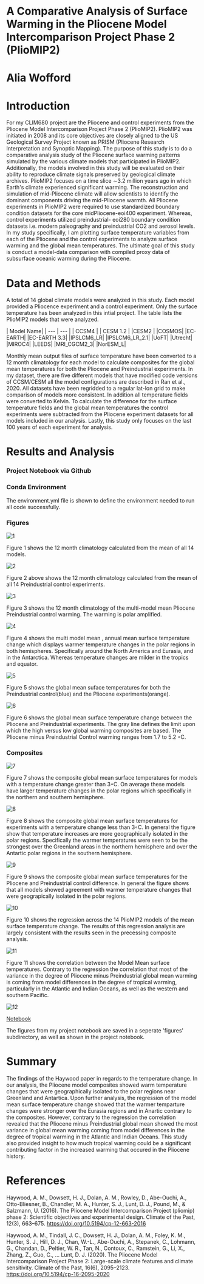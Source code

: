 
# A Comparative Analysis of Surface Warming in the Pliocene Model Intercomparison Project Phase 2 (PlioMIP2)
# Alia Wofford
# Introduction

For my CLIM680 project are the Pliocene and control experiments from the Pliocene Model Intercomparison Project Phase 2 (PlioMIP2). PlioMIP2 was  initiated  in  2008 and its core objectives are closely aligned to the US  Geological  Survey  Project  known as  PRISM  (Pliocene  Research  Interpretation  and  Synoptic Mapping). The purpose of this study is to do a comparative analysis study of the Pliocene surface warming patterns simulated by the various climate models that participated in PlioMIP2. Additionally, the models involved in this study will be evaluated on their ability to reproduce climate signals preserved by geological climate archives. PlioMIP2 focuses on a time slice ∼3.2 million years ago in which Earth's climate experienced significant warming. The reconstruction and simulation of mid-Pliocene climate will allow scientists to  identify  the  dominant  components  driving the mid-Pliocene warmth. All Pliocene experiments in PlioMIP2 were required to use standardized boundary condition datasets for the core midPliocene-eoi400 experiment. Whereas, control experiments utilized preindustrial- eoi280 boundary condition datasets i.e. modern paleography and preindustrial CO2 and aerosol levels. In my study specifically, I am plotting surface temperature variables from each of the Pliocene and the control experiments to analyze surface warming and the global mean temperatures. The ultimate goal of this study is conduct a model-data comparison with compiled proxy data of subsurface oceanic warming during the Pliocene.


# Data and Methods
A total of 14 global climate models were analyzed in this study. Each model provided a Pliocence experiment and a control experiment. Only the surface temperature has been analyzed in this intial project. The table lists the PlioMIP2 models that were analyzed.

| Model Name|
| --- | --- |
| CCSM4  |
| CESM 1.2 | 
|CESM2 |
|COSMOS|
|EC-EARTH|
|EC-EARTH 3.3|
|IPSLCM6_LR|
|IPSLCM6_LR_2.1|
|UoFT|
|Utrecht|
|MIROC4|
|LEEDS|
|MRI_CGCM2_3|
|NorESM_L|


Monthly mean output files of surface temperature have been converted to a 12 month climatology for each model to calculate composites for the global mean temperatures for both the Pliocene and Preindustrial experiments. In my dataset, there are five different models that have modified code versions of CCSM/CESM all the model configurations are  described in Ran et al., 2020. All datasets have been regridded to a regular lat-lon grid to make comparison of models more consistent. In addition all temperature fields were converted to Kelvin. To calculate the difference for the surface temperature fields and the global mean temperatures the control experiments were subtracted from the Pliocene experiment datasets for all models included in our analysis. Lastly, this study only focuses on the last 100 years of each experiment for analysis.

# Results and Analysis

### Project Notebook via Github
### Conda Environment 
The environment.yml file is shown to define the environment needed to run all code successfully. 

### Figures

![1](https://github.com/aliawofford1/aliawofford1.github.io/blob/main/docs/assets/12_Panel_Monthly_GlobalMean_Pliocene.png?raw=true)

Figure 1 shows the 12 month climatology calculated from the mean of all 14 models.

![2](https://github.com/aliawofford1/aliawofford1.github.io/blob/main/docs/assets/12_Panel_Monthly_GlobalMean_Control.png?raw=true)

Figure 2 above shows the 12 month climatology calculated from the mean of all 14 Preindustrial control experiments.

![3](https://github.com/aliawofford1/aliawofford1.github.io/blob/main/docs/assets/12_Panel_Monthly_GlobalMean_Difference.png?raw=true)

Figure 3 shows the 12 month climatology of the multi-model mean Pliocene Preindustrial control warming. The warming is polar amplified.

![4](https://github.com/aliawofford1/aliawofford1.github.io/blob/main/docs/assets/Multi_model_ann_mean_SurTemp.png?raw=true)

Figure 4 shows the multi model mean , annual mean surface temperature change which displays warmer temperature changes in the polar regions in both hemispheres. Specifically around the North America and Eurasia, and in the Antarctica. Whereas temperature changes are milder in the tropics and equator.

![5](https://github.com/aliawofford1/aliawofford1.github.io/blob/main/docs/assets/Global_Mean_SAT_SCATTER.png?raw=true)

Figure 5 shows the global mean suface temperatures for both the Preindustrial control(blue) and the Pliocene experiments(orange).

![6](https://github.com/aliawofford1/aliawofford1.github.io/blob/main/docs/assets/Global_Mean_tempchange_scatter.png?raw=true)

Figure 6 shows the global mean surface temperature change between the Pliocene and Preindustrial experiments. The gray line defines the limit upon which the high versus low global warming composites are based. The Pliocene minus Preindustrial Control warming ranges from 1.7 to 5.2 ◦C.
 
### Composites


![7](https://github.com/aliawofford1/aliawofford1.github.io/blob/main/docs/assets/CompGlobalmean_surf_temp_high.png?raw=true)

Figure 7 shows the composite global mean surface temperatures for models with a temperature change greater than 3◦C. On average these models have larger temperature changes in the polar regions which specifically in the northern and southern hemisphere.

![8](https://github.com/aliawofford1/aliawofford1.github.io/blob/main/docs/assets/CompGlobalmean_surf_temp_low.png?raw=true)

Figure 8 shows the composite global mean surface temperatures for experiments with a temperature change less than 3◦C. In general the figure show that temperature increases are more geographically isolated in the polar regions. Specifically the warmer temperatures were seen to be the strongest over the Greenland areas in the northern hemisphere and over the Antartic polar regions in the southern hemisphere.


![9](https://github.com/aliawofford1/aliawofford1.github.io/blob/main/docs/assets/CompGlobalmean_surf_temp_diff.png?raw=true)

Figure 9 shows the composite global mean surface temperatures for the Pliocene and Preindustrial control difference. In general the figure shows that all models showed agreement with warmer temperature changes that were geograpically isolated in the polar regions.

![10](https://github.com/aliawofford1/aliawofford1.github.io/blob/main/docs/assets/Regression_Model_Mean_SurfaceTemperature_Change.png?raw=true)

Figure 10 shows the regression across the 14 PlioMIP2 models of the mean surface temperature change. The results of this regression analysis are largely consistent with the results seen in the precessing composite analysis.


![11](https://github.com/aliawofford1/aliawofford1.github.io/blob/main/docs/assets/Correlation_between_ModelMean_SurfaceTemperatures.png?raw=true)

Figure 11 shows the correlation between the Model Mean surface temperatures. Contrary to the regression the correlation that most of the variance in the degree of Pliocene minus Preindustrial global mean warming is coming from model differences in the degree of tropical warming, particularly in the Atlantic and Indian Oceans, as well as the western and southern Pacific.



![12](https://github.com/aliawofford1/aliawofford1.github.io/blob/main/docs/assets/CompGlobalmean_surf_temp_diff_weight.png?raw=true)

<a href="https://github.com/aliawofford1/aliawofford1.github.io/blob/8ab2294dac0a9a050a9fb8501aef801884a52220/Clim680_project_plots.ipynb"> Notebook </a>

The figures from my project notebook are saved in a seperate 'figures' subdirectory, as well as shown in the project notebook.

# Summary
The findings of the Haywood paper in regards to the temperature change. In our analysis, the Pliocene model composites showed warm temperature changes that were geographically isolated to the polar regions near Greenland and Antartica. Upon further analysis, the regression of the model mean surface temperature change showed that the warmer temparture changes were stronger over the Eurasia regions and in Anartic contrary to the composites. However, contrary to the regression the correlation revealed that the Pliocene minus Preindustrial global mean showed the most variance in global mean warming coming from model differences in the degree of tropical warming in the Atlantic and Indian Oceans. This study also provided insight to how much tropical warming could be a significant contributing factor in the increased warming that occured in the Pliocene history.

# References
Haywood, A. M., Dowsett, H. J., Dolan, A. M., Rowley, D., Abe-Ouchi, A., Otto-Bliesner, B., Chandler, M. A., Hunter, S. J., Lunt, D. J., Pound, M., &amp; Salzmann, U. (2016). The Pliocene Model Intercomparison Project (pliomip) phase 2: Scientific  objectives and experimental design. Climate of the Past, 12(3), 663–675. https://doi.org/10.5194/cp-12-663-2016 

Haywood, A. M., Tindall, J. C., Dowsett, H. J., Dolan, A. M., Foley, K. M., Hunter, S. J., Hill, D. J., Chan, W.-L., Abe-Ouchi, A., Stepanek, C., Lohmann, G., Chandan, D., Peltier, W. R., Tan, N., Contoux, C., Ramstein, G., Li, X., Zhang, Z., Guo, C., … Lunt, D. J. (2020). The Pliocene Model Intercomparison Project Phase 2: Large-scale climate features and climate sensitivity. Climate of the Past, 16(6), 2095–2123. https://doi.org/10.5194/cp-16-2095-2020 


